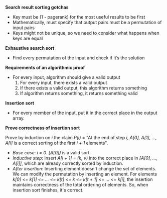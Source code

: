 **Search result sorting gotchas**

- Key must be (1 - pagerank) for the most useful results to be first
- Mathematically, must specify that output pairs must be a permutation of input pairs
- Keys might not be unique, so we need to consider what happens when keys are equal

**Exhaustive search sort**

- Find every permutation of the input and check if it’s the solution

**Requirements of an algorithmic proof**

- For every input, algorithm should give a valid output
  1. For every input, there exists a valid output
  2. If there exists a valid output, this algorithm returns something
  3. If algorithm returns something, it returns something valid

**Insertion sort**

- For every member of the input, put it in the correct place in the output array.

**Prove correctness of insertion sort**

Prove by induction on _i_ the claim _P(i)_ = "At the end of step _i_,
_A[0], A[1], ..., A[i]_ is a correct sorting of the first _i + 1_ elements".

- _Base case_: _i = 0_. _[A[0]]_ is a valid sort.
- _Inductive step_: Insert _A[i + 1] = (k, v)_ into the correct place in
  _[A[0], ..., A[i]]_, which are already correctly sorted by induction.
- _After insertion_: Inserting element doesn't change the set of elements.
  We can modify the permutation by inserting an element. For elements
  _k[0] <= k[1] <= ... <= k[t] <= k <= k[t + 1] <= ... <= k[i]_, the insertion
  maintains correctness of the total ordering of elements. So, when insertion
  sort finishes, it's correct.
